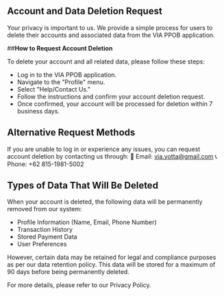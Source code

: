 ## Account and Data Deletion Request

Your privacy is important to us. We provide a simple process for users to delete their accounts and associated data from the VIA PPOB application.

##**How to Request Account Deletion**

To delete your account and all related data, please follow these steps:

- Log in to the VIA PPOB application.
- Navigate to the "Profile" menu.
- Select "Help/Contact Us."
- Follow the instructions and confirm your account deletion request.
- Once confirmed, your account will be processed for deletion within 7 business days.

## Alternative Request Methods  
If you are unable to log in or experience any issues, you can request account deletion by contacting us through:
📩 Email: via.yotta@gmail.com
📞 Phone: +62 815-1981-5002

## Types of Data That Will Be Deleted  
When your account is deleted, the following data will be permanently removed from our system:

- Profile Information (Name, Email, Phone Number)
- Transaction History
- Stored Payment Data
- User Preferences

However, certain data may be retained for legal and compliance purposes as per our data retention policy. This data will be stored for a maximum of 90 days before being permanently deleted.

For more details, please refer to our Privacy Policy.
